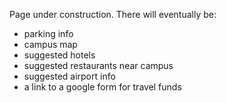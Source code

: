 Page under construction.  There will eventually be:

- parking info
- campus map
- suggested hotels
- suggested restaurants near campus
- suggested airport info
- a link to a google form for travel funds